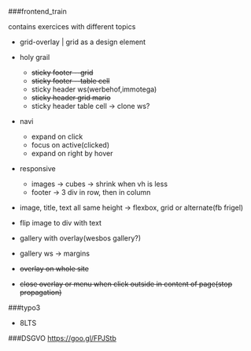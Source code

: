 ###frontend_train

contains exercices with different topics

 * grid-overlay | grid as a design element
 * holy grail
    * ~~sticky footer --grid~~
    * ~~sticky footer --table cell~~
    * sticky header ws(werbehof,immotega)
    * ~~sticky header grid mario~~
    * sticky header table cell -> clone ws?
 
 * navi
    * expand on click
    * focus on active(clicked)
    * expand on right by hover
 * responsive 
    * images -> cubes -> shrink when vh is less
    * footer -> 3 div in row, then in column
 * image, title, text all same height -> flexbox, grid or alternate(fb frigel)
 * flip image to div with text
 * gallery with overlay(wesbos gallery?)
 * gallery ws -> margins
 * ~~overlay on whole site~~
 * ~~close overlay or menu when click outside in content of page(stop propagation)~~
 
 
###typo3
  * 8LTS
  
###DSGVO
https://goo.gl/FPJStb
